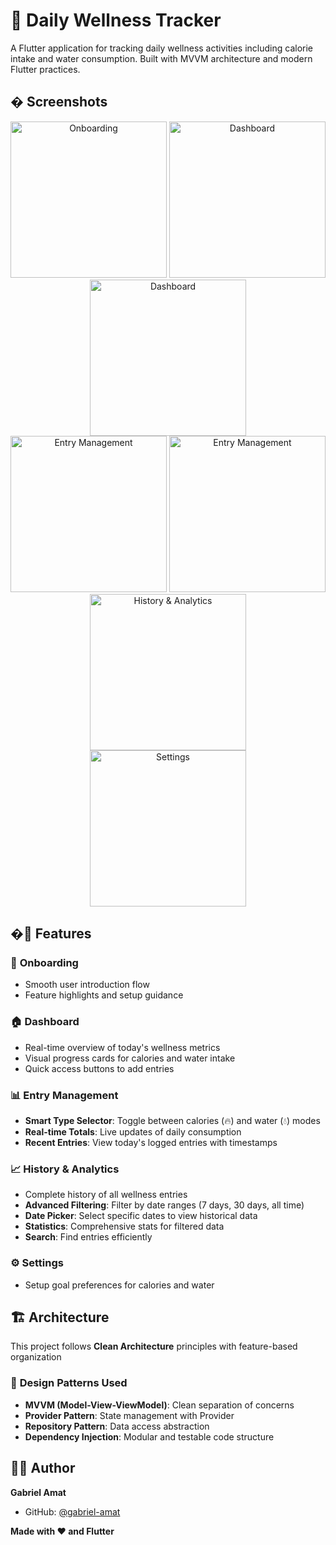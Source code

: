 # 🌱 Daily Wellness Tracker

A Flutter application for tracking daily wellness activities including calorie intake and water consumption. Built with MVVM architecture and modern Flutter practices.

## � Screenshots

<div align="center">
  <img src="assets/screenshots/onboarding.png" width="250" alt="Onboarding"/>
  <img src="assets/screenshots/dashboard1.png" width="250" alt="Dashboard"/>
  <img src="assets/screenshots/dashboard2.png" width="250" alt="Dashboard"/>
</div>

<div align="center">
  <img src="assets/screenshots/water.png" width="250" alt="Entry Management"/>
  <img src="assets/screenshots/meal.png" width="250" alt="Entry Management"/>
  <img src="assets/screenshots/history.png" width="250" alt="History & Analytics"/>
</div>
<div align="center">
  <img src="assets/screenshots/settings.png" width="250" alt="Settings"/>
</div>

## �📱 Features

### 🚀 **Onboarding**
- Smooth user introduction flow
- Feature highlights and setup guidance

### 🏠 **Dashboard**
- Real-time overview of today's wellness metrics
- Visual progress cards for calories and water intake
- Quick access buttons to add entries

### 📊 **Entry Management**
- **Smart Type Selector**: Toggle between calories (🔥) and water (💧) modes  
- **Real-time Totals**: Live updates of daily consumption
- **Recent Entries**: View today's logged entries with timestamps

### 📈 **History & Analytics**
- Complete history of all wellness entries
- **Advanced Filtering**: Filter by date ranges (7 days, 30 days, all time)
- **Date Picker**: Select specific dates to view historical data
- **Statistics**: Comprehensive stats for filtered data
- **Search**: Find entries efficiently

### ⚙️ **Settings**
- Setup goal preferences for calories and water

## 🏗️ Architecture

This project follows **Clean Architecture** principles with feature-based organization

### 🎯 **Design Patterns Used**
- **MVVM (Model-View-ViewModel)**: Clean separation of concerns
- **Provider Pattern**: State management with Provider
- **Repository Pattern**: Data access abstraction
- **Dependency Injection**: Modular and testable code structure

## 👨‍💻 Author

**Gabriel Amat**
- GitHub: [@gabriel-amat](https://github.com/gabriel-amat)

**Made with ❤️ and Flutter**
